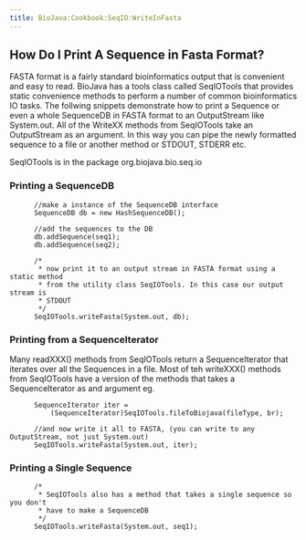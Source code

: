```yaml
---
title: BioJava:Cookbook:SeqIO:WriteInFasta
---
```


How Do I Print A Sequence in Fasta Format?
------------------------------------------

FASTA format is a fairly standard bioinformatics output that is
convenient and easy to read. BioJava has a tools class called SeqIOTools
that provides static convenience methods to perform a number of common
bioinformatics IO tasks. The follwing snippets demonstrate how to print
a Sequence or even a whole SequenceDB in FASTA format to an OutputStream
like System.out. All of the WriteXX methods from SeqIOTools take an
OutputStream as an argument. In this way you can pipe the newly
formatted sequence to a file or another method or STDOUT, STDERR etc.

SeqIOTools is in the package org.biojava.bio.seq.io

### Printing a SequenceDB

          //make a instance of the SequenceDB interface
          SequenceDB db = new HashSequenceDB();

          //add the sequences to the DB
          db.addSequence(seq1);
          db.addSequence(seq2);

          /*
           * now print it to an output stream in FASTA format using a static method
           * from the utility class SeqIOTools. In this case our output stream is
           * STDOUT
           */
          SeqIOTools.writeFasta(System.out, db);

### Printing from a SequenceIterator

Many readXXX() methods from SeqIOTools return a SequenceIterator that
iterates over all the Sequences in a file. Most of teh writeXXX()
methods from SeqIOTools have a version of the methods that takes a
SequenceIterator as and argument eg.

          SequenceIterator iter =
              (SequenceIterator)SeqIOTools.fileToBiojava(fileType, br);

          //and now write it all to FASTA, (you can write to any OutputStream, not just System.out)
          SeqIOTools.writeFasta(System.out, iter);

### Printing a Single Sequence

          /*
           * SeqIOTools also has a method that takes a single sequence so you don't
           * have to make a SequenceDB
           */
          SeqIOTools.writeFasta(System.out, seq1);
